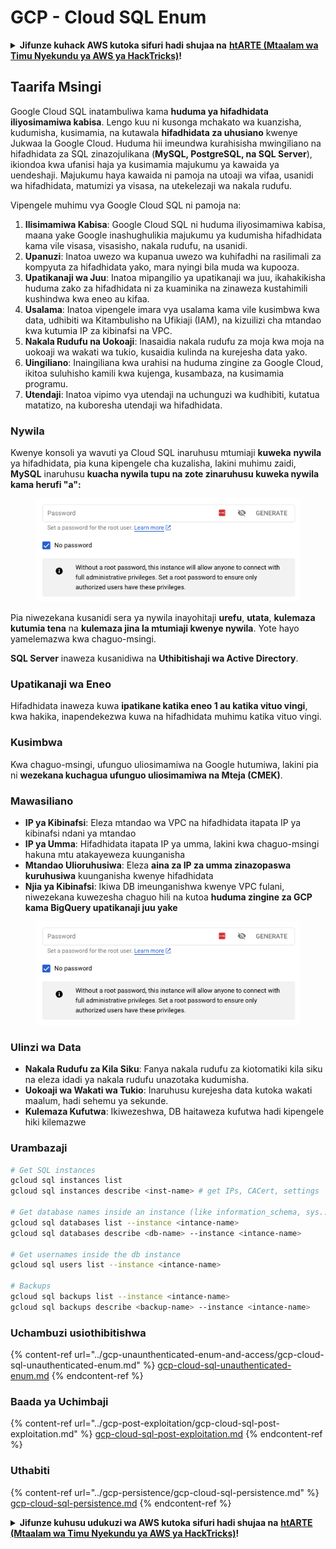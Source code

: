 # GCP - Cloud SQL Enum

<details>

<summary><strong>Jifunze kuhack AWS kutoka sifuri hadi shujaa na</strong> <a href="https://training.hacktricks.xyz/courses/arte"><strong>htARTE (Mtaalam wa Timu Nyekundu ya AWS ya HackTricks)</strong></a><strong>!</strong></summary>

Njia nyingine za kusaidia HackTricks:

* Ikiwa unataka kuona **kampuni yako ikitangazwa kwenye HackTricks** au **kupakua HackTricks kwa PDF** Angalia [**MIPANGO YA USAJILI**](https://github.com/sponsors/carlospolop)!
* Pata [**bidhaa rasmi za PEASS & HackTricks**](https://peass.creator-spring.com)
* Gundua [**Familia ya PEASS**](https://opensea.io/collection/the-peass-family), mkusanyiko wetu wa [**NFTs**](https://opensea.io/collection/the-peass-family) ya kipekee
* **Jiunge na** 💬 [**Kikundi cha Discord**](https://discord.gg/hRep4RUj7f) au kikundi cha [**telegram**](https://t.me/peass) au **fuata** kwenye **Twitter** 🐦 [**@carlospolopm**](https://twitter.com/carlospolopm)**.**
* **Shiriki mbinu zako za kuhack kwa kuwasilisha PRs kwa** [**HackTricks**](https://github.com/carlospolop/hacktricks) na [**HackTricks Cloud**](https://github.com/carlospolop/hacktricks-cloud)
*
*
* repos za github.

</details>

## Taarifa Msingi

Google Cloud SQL inatambuliwa kama **huduma ya hifadhidata iliyosimamiwa kabisa**. Lengo kuu ni kusonga mchakato wa kuanzisha, kudumisha, kusimamia, na kutawala **hifadhidata za uhusiano** kwenye Jukwaa la Google Cloud. Huduma hii imeundwa kurahisisha mwingiliano na hifadhidata za SQL zinazojulikana (**MySQL, PostgreSQL, na SQL Server**), ikiondoa kwa ufanisi haja ya kusimamia majukumu ya kawaida ya uendeshaji. Majukumu haya kawaida ni pamoja na utoaji wa vifaa, usanidi wa hifadhidata, matumizi ya visasa, na utekelezaji wa nakala rudufu.

Vipengele muhimu vya Google Cloud SQL ni pamoja na:

1. **Ilisimamiwa Kabisa**: Google Cloud SQL ni huduma iliyosimamiwa kabisa, maana yake Google inashughulikia majukumu ya kudumisha hifadhidata kama vile visasa, visasisho, nakala rudufu, na usanidi.
2. **Upanuzi**: Inatoa uwezo wa kupanua uwezo wa kuhifadhi na rasilimali za kompyuta za hifadhidata yako, mara nyingi bila muda wa kupooza.
3. **Upatikanaji wa Juu**: Inatoa mipangilio ya upatikanaji wa juu, ikahakikisha huduma zako za hifadhidata ni za kuaminika na zinaweza kustahimili kushindwa kwa eneo au kifaa.
4. **Usalama**: Inatoa vipengele imara vya usalama kama vile kusimbwa kwa data, udhibiti wa Kitambulisho na Ufikiaji (IAM), na kizuilizi cha mtandao kwa kutumia IP za kibinafsi na VPC.
5. **Nakala Rudufu na Uokoaji**: Inasaidia nakala rudufu za moja kwa moja na uokoaji wa wakati wa tukio, kusaidia kulinda na kurejesha data yako.
6. **Uingiliano**: Inaingiliana kwa urahisi na huduma zingine za Google Cloud, ikitoa suluhisho kamili kwa kujenga, kusambaza, na kusimamia programu.
7. **Utendaji**: Inatoa vipimo vya utendaji na uchunguzi wa kudhibiti, kutatua matatizo, na kuboresha utendaji wa hifadhidata.

### Nywila

Kwenye konsoli ya wavuti ya Cloud SQL inaruhusu mtumiaji **kuweka** **nywila** ya hifadhidata, pia kuna kipengele cha kuzalisha, lakini muhimu zaidi, **MySQL** inaruhusu **kuacha nywila tupu na zote zinaruhusu kuweka nywila kama herufi "a":**

<figure><img src="../../../.gitbook/assets/image (1) (1) (1) (1) (1) (1) (1) (1) (1).png" alt=""><figcaption></figcaption></figure>

Pia niwezekana kusanidi sera ya nywila inayohitaji **urefu**, **utata**, **kulemaza kutumia tena** na **kulemaza jina la mtumiaji kwenye nywila**. Yote hayo yamelemazwa kwa chaguo-msingi.

**SQL Server** inaweza kusanidiwa na **Uthibitishaji wa Active Directory**.

### Upatikanaji wa Eneo

Hifadhidata inaweza kuwa **ipatikane katika eneo 1 au katika vituo vingi**, kwa hakika, inapendekezwa kuwa na hifadhidata muhimu katika vituo vingi.

### Kusimbwa

Kwa chaguo-msingi, ufunguo uliosimamiwa na Google hutumiwa, lakini pia ni **wezekana kuchagua ufunguo uliosimamiwa na Mteja (CMEK)**.

### Mawasiliano

* **IP ya Kibinafsi**: Eleza mtandao wa VPC na hifadhidata itapata IP ya kibinafsi ndani ya mtandao
* **IP ya Umma**: Hifadhidata itapata IP ya umma, lakini kwa chaguo-msingi hakuna mtu atakayeweza kuunganisha
* **Mtandao Ulioruhusiwa**: Eleza **aina za IP za umma zinazopaswa kuruhusiwa** kuunganisha kwenye hifadhidata
* **Njia ya Kibinafsi**: Ikiwa DB imeunganishwa kwenye VPC fulani, niwezekana kuwezesha chaguo hili na kutoa **huduma zingine za GCP kama BigQuery upatikanaji juu yake**

<figure><img src="../../../.gitbook/assets/image (1) (1) (1) (1) (1) (1) (1) (1) (1).png" alt=""><figcaption></figcaption></figure>

### Ulinzi wa Data

* **Nakala Rudufu za Kila Siku**: Fanya nakala rudufu za kiotomatiki kila siku na eleza idadi ya nakala rudufu unazotaka kudumisha.
* **Uokoaji wa Wakati wa Tukio**: Inaruhusu kurejesha data kutoka wakati maalum, hadi sehemu ya sekunde.
* **Kulemaza Kufutwa**: Ikiwezeshwa, DB haitaweza kufutwa hadi kipengele hiki kilemazwe

### Urambazaji
```bash
# Get SQL instances
gcloud sql instances list
gcloud sql instances describe <inst-name> # get IPs, CACert, settings

# Get database names inside an instance (like information_schema, sys...)
gcloud sql databases list --instance <intance-name>
gcloud sql databases describe <db-name> --instance <intance-name>

# Get usernames inside the db instance
gcloud sql users list --instance <intance-name>

# Backups
gcloud sql backups list --instance <intance-name>
gcloud sql backups describe <backup-name> --instance <intance-name>
```
### Uchambuzi usiothibitishwa

{% content-ref url="../gcp-unaunthenticated-enum-and-access/gcp-cloud-sql-unauthenticated-enum.md" %}
[gcp-cloud-sql-unauthenticated-enum.md](../gcp-unaunthenticated-enum-and-access/gcp-cloud-sql-unauthenticated-enum.md)
{% endcontent-ref %}

### Baada ya Uchimbaji

{% content-ref url="../gcp-post-exploitation/gcp-cloud-sql-post-exploitation.md" %}
[gcp-cloud-sql-post-exploitation.md](../gcp-post-exploitation/gcp-cloud-sql-post-exploitation.md)
{% endcontent-ref %}

### Uthabiti

{% content-ref url="../gcp-persistence/gcp-cloud-sql-persistence.md" %}
[gcp-cloud-sql-persistence.md](../gcp-persistence/gcp-cloud-sql-persistence.md)
{% endcontent-ref %}

<details>

<summary><strong>Jifunze kuhusu udukuzi wa AWS kutoka sifuri hadi shujaa na</strong> <a href="https://training.hacktricks.xyz/courses/arte"><strong>htARTE (Mtaalam wa Timu Nyekundu ya AWS ya HackTricks)</strong></a><strong>!</strong></summary>

Njia nyingine za kusaidia HackTricks:

* Ikiwa unataka kuona **kampuni yako ikitangazwa kwenye HackTricks** au **kupakua HackTricks kwa PDF** Angalia [**MIPANGO YA KUJIUNGA**](https://github.com/sponsors/carlospolop)!
* Pata [**bidhaa rasmi za PEASS & HackTricks**](https://peass.creator-spring.com)
* Gundua [**Familia ya PEASS**](https://opensea.io/collection/the-peass-family), mkusanyiko wetu wa [**NFTs**](https://opensea.io/collection/the-peass-family) ya kipekee
* **Jiunge na** 💬 [**Kikundi cha Discord**](https://discord.gg/hRep4RUj7f) au kikundi cha [**telegram**](https://t.me/peass) au **fuata** kwenye **Twitter** 🐦 [**@carlospolopm**](https://twitter.com/carlospolopm)**.**
* **Shiriki mbinu zako za udukuzi kwa kuwasilisha PRs kwa** [**HackTricks**](https://github.com/carlospolop/hacktricks) na [**HackTricks Cloud**](https://github.com/carlospolop/hacktricks-cloud) repos za github.

</details>

